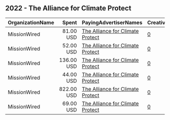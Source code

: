 ## 2022 - The Alliance for Climate Protect 
|OrganizationName|Spent|PayingAdvertiserNames|CreativeUrls|Impressions|Genders|AgeBrackets|CountryCodes|BillingAddresses|CandidateBallotInformation|
|:---|---:|:---|:---|---:|:---|:---|:---|:---|:---|
|MissionWired|81.00 USD|[The Alliance for Climate Protect](2022/The_Alliance_for_Climate_Protect.md)|[0](https://www.snap.com/political-ads/asset/743ac35eb4b2150f5fc8daf1fe31f6db636555fffd89a46fe69c6d0e371d71e7?mediaType=mp4)|6,637||30+|united states|US||
|MissionWired|52.00 USD|[The Alliance for Climate Protect](2022/The_Alliance_for_Climate_Protect.md)|[0](https://www.snap.com/political-ads/asset/743ac35eb4b2150f5fc8daf1fe31f6db636555fffd89a46fe69c6d0e371d71e7?mediaType=mp4)|4,999||30+|united states|US||
|MissionWired|136.00 USD|[The Alliance for Climate Protect](2022/The_Alliance_for_Climate_Protect.md)|[0](https://www.snap.com/political-ads/asset/7ea5e79882ca79eca11125d42dca59e8ac32f59b5ca83ff656fd76db9df0c57d?mediaType=mp4)|8,717||30+|united states|US||
|MissionWired|44.00 USD|[The Alliance for Climate Protect](2022/The_Alliance_for_Climate_Protect.md)|[0](https://www.snap.com/political-ads/asset/7ea5e79882ca79eca11125d42dca59e8ac32f59b5ca83ff656fd76db9df0c57d?mediaType=mp4)|3,923||30+|united states|US||
|MissionWired|822.00 USD|[The Alliance for Climate Protect](2022/The_Alliance_for_Climate_Protect.md)|[0](https://www.snap.com/political-ads/asset/7ea5e79882ca79eca11125d42dca59e8ac32f59b5ca83ff656fd76db9df0c57d?mediaType=mp4)|81,078||30+|united states|US||
|MissionWired|69.00 USD|[The Alliance for Climate Protect](2022/The_Alliance_for_Climate_Protect.md)|[0](https://www.snap.com/political-ads/asset/743ac35eb4b2150f5fc8daf1fe31f6db636555fffd89a46fe69c6d0e371d71e7?mediaType=mp4)|5,605||30+|united states|US||
